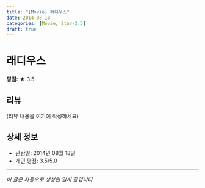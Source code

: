 ```yaml
---
title: "[Movie] 래디우스"
date: 2014-08-18
categories: [Movie, Star-3.5]
draft: true
---
```


# 래디우스

**평점:** ★ 3.5

## 리뷰

(리뷰 내용을 여기에 작성하세요)

## 상세 정보

- 관람일: 2014년 08월 18일
- 개인 평점: 3.5/5.0

---

*이 글은 자동으로 생성된 임시 글입니다.*
